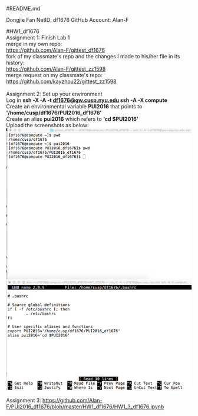 #README.md

Dongjie Fan
NetID: df1676
GitHub Account: Alan-F


#HW1_df1676
<br/>Assignment 1: Finish Lab 1
<br/>merge in my own repo:
<br/>https://github.com/Alan-F/gittest_df1676 
<br/>fork of my classmate's repo and the changes I made to his/her file in its history:
<br/>https://github.com/Alan-F/gittest_zz1598 
<br/>merge request on my classmate's repo:
<br/>https://github.com/kayzhou22/gittest_zz1598
<br/>
<br/>Assignment 2: Set up your environment
<br/>Log in <b>ssh -X -A -t df1676@gw.cusp.nyu.edu ssh -A -X compute </b>
<br/>Create an environmental variable <b>PUI2016</b> that points to <b>'/home/cusp/df1676/PUI2016_df1676'</b>
<br/>Create an alias <b>pui2016</b> which refers to <b>'cd $PUI2016'</b>
<br/>Upload the screenshots as below:
<br/> ![screenshot](https://github.com/Alan-F/PUI2016_df1676/blob/master/HW1_df1676/screenshot_of_env_and%20_alias.png)
<br/> ![screenshot](https://github.com/Alan-F/PUI2016_df1676/blob/master/HW1_df1676/screenshot_of_.bashrc.png)
<br/>
<br/>Assignment 3:
https://github.com/Alan-F/PUI2016_df1676/blob/master/HW1_df1676/HW1_3_df1676.ipynb
